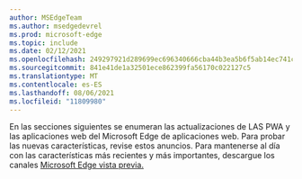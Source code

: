 ```yaml
---
author: MSEdgeTeam
ms.author: msedgedevrel
ms.prod: microsoft-edge
ms.topic: include
ms.date: 02/12/2021
ms.openlocfilehash: 249297921d289699ec696340666cba44b3ea5b6f5ab14ec741c0d081dc0363bc
ms.sourcegitcommit: 841e41de1a32501ece862399fa56170c022127c5
ms.translationtype: MT
ms.contentlocale: es-ES
ms.lasthandoff: 08/06/2021
ms.locfileid: "11809980"
---
```

En las secciones siguientes se enumeran las actualizaciones de LAS PWA y las aplicaciones web del Microsoft Edge de aplicaciones web.  Para probar las nuevas características, revise estos anuncios.  Para mantenerse al día con las características más recientes y más importantes, descargue los canales [Microsoft Edge vista previa.][MicrosoftEdgePreviewChannels]

<!-- links -->  

[MicrosoftEdgePreviewChannels]: https://www.microsoftedgeinsider.com/download "Canales de vista previa de Microsoft Edge"  
  
